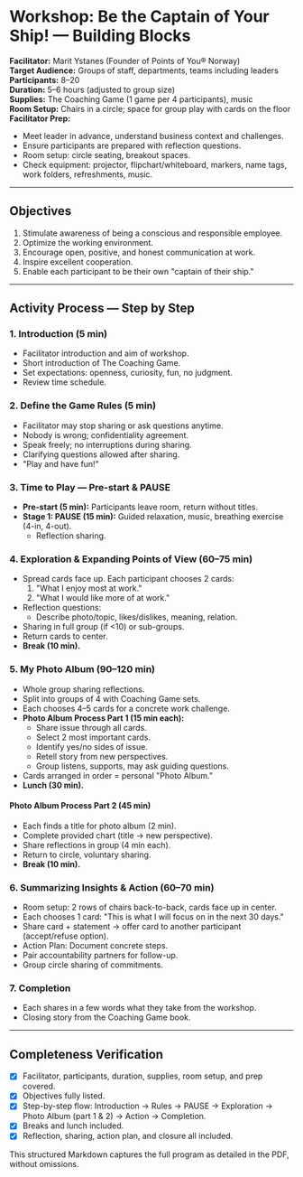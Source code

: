 # Workshop: Be the Captain of Your Ship! — Building Blocks

**Facilitator:** Marit Ystanes (Founder of Points of You® Norway)  
**Target Audience:** Groups of staff, departments, teams including leaders  
**Participants:** 8–20  
**Duration:** 5–6 hours (adjusted to group size)  
**Supplies:** The Coaching Game (1 game per 4 participants), music  
**Room Setup:** Chairs in a circle; space for group play with cards on the floor  
**Facilitator Prep:**  
- Meet leader in advance, understand business context and challenges.  
- Ensure participants are prepared with reflection questions.  
- Room setup: circle seating, breakout spaces.  
- Check equipment: projector, flipchart/whiteboard, markers, name tags, work folders, refreshments, music.  

---

## Objectives
1. Stimulate awareness of being a conscious and responsible employee.  
2. Optimize the working environment.  
3. Encourage open, positive, and honest communication at work.  
4. Inspire excellent cooperation.  
5. Enable each participant to be their own "captain of their ship."  

---

## Activity Process — Step by Step

### 1. Introduction (5 min)
- Facilitator introduction and aim of workshop.  
- Short introduction of The Coaching Game.  
- Set expectations: openness, curiosity, fun, no judgment.  
- Review time schedule.  

### 2. Define the Game Rules (5 min)
- Facilitator may stop sharing or ask questions anytime.  
- Nobody is wrong; confidentiality agreement.  
- Speak freely; no interruptions during sharing.  
- Clarifying questions allowed after sharing.  
- "Play and have fun!"  

### 3. Time to Play — Pre-start & PAUSE
- **Pre-start (5 min):** Participants leave room, return without titles.  
- **Stage 1: PAUSE (15 min):** Guided relaxation, music, breathing exercise (4-in, 4-out).  
  - Reflection sharing.  

### 4. Exploration & Expanding Points of View (60–75 min)
- Spread cards face up. Each participant chooses 2 cards:  
  1. "What I enjoy most at work."  
  2. "What I would like more of at work."  
- Reflection questions:  
  - Describe photo/topic, likes/dislikes, meaning, relation.  
- Sharing in full group (if <10) or sub-groups.  
- Return cards to center.  
- **Break (10 min).**  

### 5. My Photo Album (90–120 min)
- Whole group sharing reflections.  
- Split into groups of 4 with Coaching Game sets.  
- Each chooses 4–5 cards for a concrete work challenge.  
- **Photo Album Process Part 1 (15 min each):**  
  - Share issue through all cards.  
  - Select 2 most important cards.  
  - Identify yes/no sides of issue.  
  - Retell story from new perspectives.  
  - Group listens, supports, may ask guiding questions.  
- Cards arranged in order = personal "Photo Album."  
- **Lunch (30 min).**  

#### Photo Album Process Part 2 (45 min)
- Each finds a title for photo album (2 min).  
- Complete provided chart (title → new perspective).  
- Share reflections in group (4 min each).  
- Return to circle, voluntary sharing.  
- **Break (10 min).**  

### 6. Summarizing Insights & Action (60–70 min)
- Room setup: 2 rows of chairs back-to-back, cards face up in center.  
- Each chooses 1 card: "This is what I will focus on in the next 30 days."  
- Share card + statement → offer card to another participant (accept/refuse option).  
- Action Plan: Document concrete steps.  
- Pair accountability partners for follow-up.  
- Group circle sharing of commitments.  

### 7. Completion
- Each shares in a few words what they take from the workshop.  
- Closing story from the Coaching Game book.  

---

## Completeness Verification
- [x] Facilitator, participants, duration, supplies, room setup, and prep covered.  
- [x] Objectives fully listed.  
- [x] Step-by-step flow: Introduction → Rules → PAUSE → Exploration → Photo Album (part 1 & 2) → Action → Completion.  
- [x] Breaks and lunch included.  
- [x] Reflection, sharing, action plan, and closure all included.  

This structured Markdown captures the full program as detailed in the PDF, without omissions.
